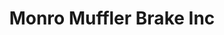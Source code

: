 ---
title: "Monro Muffler Brake Inc"
url: /middletown/monro-muffler-brake-inc/
shop: Autowerkstatt
---